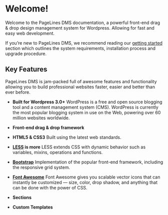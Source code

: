 # Welcome! #

Welcome to the PageLines DMS documentation, a powerful front-end drag & drop design management system for Wordpress. Allowing for fast and easy web development.

If you’re new to PageLines DMS, we recommend reading our [getting started](http://docs.pagelines.com/getting-started) section which outlines the system requirements, installation process and upgrade procedure.

## Key Features ##

PageLines DMS is jam-packed full of awesome features and functionality allowing you to build professional websites faster, easier and better than ever before.

* **Built for Wordpress 3.0+**
WordPress is a free and open source blogging tool and a content management system (CMS). WordPress is currently the most popular blogging system in use on the Web, powering over 60 million websites worldwide.

* **Front-end drag & drop framework**

* **HTML5 & CSS3**
Built using the latest web standards.

* **[LESS](http://lesscss.org/) is more**
LESS extends CSS with dynamic behavior such as variables, mixins, operations and functions.

* **[Bootstrap](http://twitter.github.io/bootstrap/)**
Implementation of the popular front-end framework, including the responsive grid system.

* **[Font Awesome](http://fortawesome.github.io/Font-Awesome/)**
Font Awesome gives you scalable vector icons that can instantly be customized — size, color, drop shadow, and anything that can be done with the power of CSS.

* **Sections**

* **Custom Templates**

